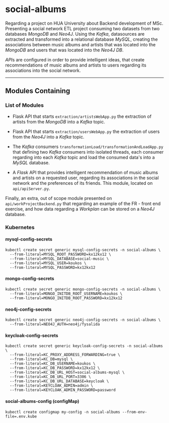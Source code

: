# social-albums
Regarding a project on HUA University about Backend development of MSc. Presenting a social
network ETL project consuming two datasets from two databases *MongoDB* and *Neo4J*. Using
the *Kafka*, datasources are extracted and transformed into a relational database *MySQL*,
creating the associations between music albums and artists that was located into the *MongoDB*
and users that was located into the *Neo4J DB*.

*API*s are configured in order to provide intelligent ideas, that create recommendations
of music albums and artists to users regarding its associations into the social network.

---

## Modules Containing
### List of Modules

* Flask API that starts `extraction/artistsWebApp.py` the extraction of artists from the
*MongoDB* into a *Kafka* topic.

* Flask API that starts `extraction/usersWebApp.py` the extraction of users from the *Neo4J*
into a *Kafka* topic.

* The *Kafka* consumers `transformationLoad/transformationAndLoadApp.py` that defining
two *Kafka* consumers into isolated threads, each consumer regarding into each *Kafka*
topic and load the consumed data's into a *MySQL* database.

* A *Flask* API that provides intelligent recommendation of music albums and artists on
a requested user, regarding its associations in the social network and the preferences 
of its friends. This module, located on `api/apiServer.py`.


Finally, an extra, out of scope module presented on `api/workProjectBackend.py`
that regarding an example of the FR - front end exercise, and how
data regarding a *Workplan* can be stored on a *Neo4J* database.

### Kubernetes

#### mysql-config-secrets

```
kubectl create secret generic mysql-config-secrets -n social-albums \
  --from-literal=MYSQL_ROOT_PASSWORD=kx12kx12 \
  --from-literal=MYSQL_DATABASE=social-music \
  --from-literal=MYSQL_USER=koukos \
  --from-literal=MYSQL_PASSWORD=kx12kx12
```

#### mongo-config-secrets

```
kubectl create secret generic mongo-config-secrets -n social-albums \
  --from-literal=MONGO_INITDB_ROOT_USERNAME=koukos \
  --from-literal=MONGO_INITDB_ROOT_PASSWORD=kx12kx12
```

#### neo4j-config-secrets

```
kubectl create secret generic neo4j-config-secrets -n social-albums \
  --from-literal=NEO4J_AUTH=neo4j/fysalida
```

#### keycloak-config-secrets

```
kubectl create secret generic keycloak-config-secrets -n social-albums \
  --from-literal=KC_PROXY_ADDRESS_FORWARDING=true \
  --from-literal=KC_DB=mysql \
  --from-literal=KC_DB_USERNAME=koukos \
  --from-literal=KC_DB_PASSWORD=kx12kx12 \
  --from-literal=KC_DB_URL_HOST=social-albums-mysql \
  --from-literal=KC_DB_URL_PORT=3306 \
  --from-literal=KC_DB_URL_DATABASE=keycloak \
  --from-literal=KEYCLOAK_ADMIN=admin \
  --from-literal=KEYCLOAK_ADMIN_PASSWORD=password
```

#### social-albums-config (configMap)

```
kubectl create configmap my-config -n social-albums --from-env-file=.env.kube
```